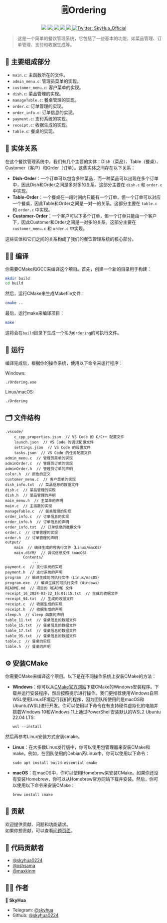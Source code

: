 <h1 align="center">🗒️Ordering</h1>
<p align="center">
    <img src="https://img.shields.io/github/stars/skyhua0224/Ordering.svg" />
    <a href="https://github.com/skyhua0224/Ordering">
        <img src="https://img.shields.io/github/forks/skyhua0224/Ordering.svg" />
    </a>
    <a href="https://github.com/skyhua0224/Ordering/issues">
        <img src="https://img.shields.io/github/issues/skyhua0224/Ordering.svg" />
    </a>
    <a href="https://github.com/skyhua0224/Ordering/pulls">
        <img src="https://img.shields.io/github/issues-pr/skyhua0224/Ordering.svg" />
    </a>
    <a href="https://github.com/skyhua0224/Ordering/graphs/contributors">
        <img src="https://img.shields.io/github/contributors/skyhua0224/Ordering.svg" />
    </a>
    <a href="https://twitter.com/SkyHua_Official">
        <img alt="Twitter: SkyHua_Official" src="https://img.shields.io/twitter/follow/SkyHua_Official.svg?style=social" target="_blank" />
    </a>
</p>

> 这是一个简单的餐饮管理系统，它包括了一些基本的功能，如菜品管理、订单管理、支付和收据生成等。

## 🎯 主要组成部分

- `main.c`: 主函数所在的文件。
- `admin_menu.c`: 管理员菜单的实现。
- `customer_menu.c`: 客户菜单的实现。
- `dish.c`: 菜品管理的实现。
- `manageTable.c`: 餐桌管理的实现。
- `order.c`: 订单管理的实现。
- `order_info.c`: 订单信息的实现。
- `payment.c`: 支付系统的实现。
- `receipt.c`: 收据生成的实现。
- `table.c`: 餐桌的实现。


## 🔗 实体关系

在这个餐饮管理系统中，我们有几个主要的实体：Dish（菜品）、Table（餐桌）、Customer（客户）和Order（订单）。这些实体之间存在以下关系：

- **Dish-Order**：一个订单可以包含多种菜品，而一种菜品可以出现在多个订单中，因此Dish和Order之间是多对多的关系。这部分主要在 `dish.c` 和 `order.c` 中实现。
- **Table-Order**：一个餐桌在一段时间内只能有一个订单，但一个订单可以对应一个餐桌，因此Table和Order之间是一对一的关系。这部分主要在 `table.c` 和 `order.c` 中实现。
- **Customer-Order**：一个客户可以下多个订单，但一个订单只能由一个客户下，因此Customer和Order之间是一对多的关系。这部分主要在 `customer_menu.c` 和 `order.c` 中实现。

这些实体和它们之间的关系构成了我们的餐饮管理系统的核心部分。

## 👨‍💻 编译

你需要CMake和GCC来编译这个项目。首先，创建一个新的目录用于构建：

```sh
mkdir build
cd build
```

然后，运行CMake来生成Makefile文件：

```sh
cmake ..
```

最后，运行make来编译项目：

```sh
make
```

这将会在`build`目录下生成一个名为`Ordering`的可执行文件。

## 🚀 运行

编译完成后，根据你的操作系统，使用以下命令来运行程序：

Windows:

```sh
./Ordering.exe
```

Linux/macOS:

```sh
./Ordering
```

## 🗂️ 文件结构

```
.vscode/
    c_cpp_properties.json  // VS Code 的 C/C++ 配置文件
    launch.json  // VS Code 的调试配置文件
    settings.json  // VS Code 的设置文件
    tasks.json  // VS Code 的任务配置文件
admin_menu.c  // 管理员菜单的实现
adminOrder.c  // 管理员订单的实现
adminOrder.h  // 管理员订单的声明
color.h  // 颜色的定义
customer_menu.c  // 客户菜单的实现
dish_info.txt  // 菜品信息的数据文件
dish.c  // 菜品管理的实现
dish.h  // 菜品管理的声明
main_menu.h  // 主菜单的声明
main.c  // 主函数的实现
manageTable.c  // 餐桌管理的实现
order_info.c  // 订单信息的实现
order_info.h  // 订单信息的声明
order_info.txt  // 订单信息的数据文件
order.c  // 订单管理的实现
order.h  // 订单管理的声明
output/
    main  // 编译生成的可执行文件（Linux/macOS）
    main.dSYM/  // 调试信息文件（macOS）
        Contents/
            ...
payment.c  // 支付系统的实现
payment.h  // 支付系统的声明
program  // 编译生成的可执行文件（Linux/macOS）
program.exe  // 编译生成的可执行文件（Windows）
README.md  // 项目的 README 文件
receipt_16_2024-03-22_16:01:15.txt  // 生成的收据文件
receipt_94.txt  // 生成的收据文件
receipt.c  // 收据生成的实现
receipt.h  // 收据生成的声明
sleep.h  // sleep 函数的声明
table_11.txt  // 餐桌信息的数据文件
table_15.txt  // 餐桌信息的数据文件
table_17.txt  // 餐桌信息的数据文件
table_95.txt  // 餐桌信息的数据文件
table.c  // 餐桌的实现
table.h  // 餐桌的声明
```

## ⚙️ 安装CMake

你需要CMake来编译这个项目。以下是在不同操作系统上安装CMake的方法：

- **Windows**：你可以从[CMake官方网站](https://cmake.org/download/)下载CMake的Windows安装程序。下载并运行安装程序，然后按照提示进行操作。我们更推荐使用Windows自带WSL使用Linux环境运行我们的程序，因为团队所使用的是macOS和Ubuntu(WSL)进行开发。你可以使用以下命令在有支持硬件虚拟化的电脑并搭载Windows 10和Windows 11上通过PowerShell安装默认的WSL2 Ubuntu 22.04 LTS:
    ```
    wsl --install
    ```
然后再参考Linux安装方式安装cmake。

- **Linux**：在大多数Linux发行版中，你可以使用包管理器来安装CMake和make。例如，在团队使用的Debian系Linux中，你可以使用以下命令：

    ```
    sudo apt install build-essential cmake
    ```

- **macOS**：在macOS中，你可以使用Homebrew来安装CMake。如果你还没有安装Homebrew，你可以从Homebrew官方网站下载并安装。然后，你可以使用以下命令来安装CMake：

    ```
    brew install cmake
    ```

## 🤝 贡献

欢迎提供贡献、问题和功能请求。<br />
如果你想贡献，可以查看[问题页面](https://github.com/skyhua0224/Ordering/issues)。<br />

## 👥 代码贡献者

- [@skyhua0224](https://github.com/skyhua0224)
- [@xshsama](https://github.com/xshsama)
- [@maxkinm](https://github.com/maxkinm)

## 👨‍💻 作者

👤 **SkyHua**

- Telegram: [@skyhua](https://t.me/skyhua)
- Github: [@skyhua0224](https://github.com/skyhua0224)
